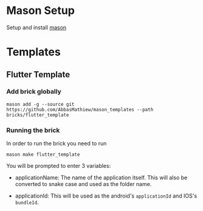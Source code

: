 # Mason Setup

Setup and install [mason](https://pub.dev/packages/mason)

# Templates

## Flutter Template

### Add brick globally

```
mason add -g --source git https://github.com/AbbasMathiew/mason_templates --path bricks/flutter_template
```

### Running the brick

In order to run the brick you need to run

```
mason make flutter_template
```

You will be prompted to enter 3 variables:

- applicationName: The name of the application itself. This will also be converted to snake case and used as the folder name.

- applicationId: This will be used as the android's `applicationId` and IOS's `bundleId`.
